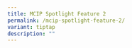 ```yaml
---
title: MCIP Spotlight Feature 2
permalink: /mcip-spotlight-feature-2/
variant: tiptap
description: ""
---
```


